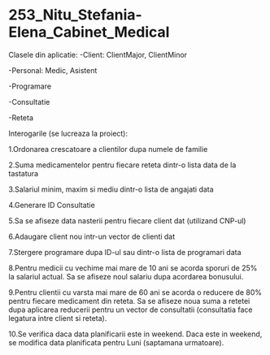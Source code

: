 # 253_Nitu_Stefania-Elena_Cabinet_Medical
Clasele din aplicatie:
-Client:
  ClientMajor,
  ClientMinor

-Personal:
   Medic,
   Asistent

-Programare

-Consultatie

-Reteta

Interogarile (se lucreaza la proiect):

1.Ordonarea crescatoare a clientilor dupa numele de familie

2.Suma medicamentelor pentru fiecare reteta dintr-o lista data de la tastatura

3.Salariul minim, maxim si mediu dintr-o lista de angajati data

4.Generare ID Consultatie

5.Sa se afiseze data nasterii pentru fiecare client dat (utilizand CNP-ul)

6.Adaugare client nou intr-un vector de clienti dat

7.Stergere programare dupa ID-ul sau dintr-o lista de programari data

8.Pentru medicii cu vechime mai mare de 10 ani se acorda sporuri de 25% la salariul actual. Sa se afiseze noul salariu dupa acordarea bonusului.

9.Pentru clientii cu varsta mai mare de 60 ani se acorda o reducere de 80% pentru fiecare medicament din reteta. Sa se afiseze noua suma a retetei dupa aplicarea reducerii pentru un vector de consultatii (consultatia face legatura intre client si reteta).

10.Se verifica daca data planificarii este in weekend. Daca este in weekend, se modifica data planificata pentru Luni (saptamana urmatoare).
